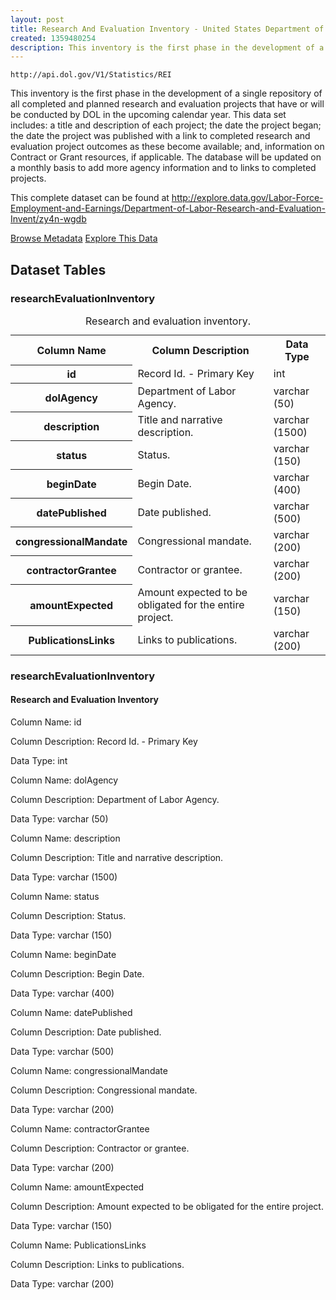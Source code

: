 ```yaml
---
layout: post
title: Research And Evaluation Inventory - United States Department of Labor Developer Portal
created: 1359480254
description: This inventory is the first phase in the development of a single repository of all completed and planned research and evaluation projects that have or will be conducted by DOL in the upcoming calendar year.
---
```


```
http://api.dol.gov/V1/Statistics/REI
```

<p>This inventory is the first phase in the development of a single repository of all completed and planned research and evaluation projects that have or will be conducted by DOL in the upcoming calendar year. This data set includes: a title and description of each project; the date the project began; the date the project was published with a link to completed research and evaluation project outcomes as these become available; and, information on Contract or Grant resources, if applicable. The database will be updated on a monthly basis to add more agency information and to links to completed projects.</p>
<p>This complete dataset can be found at <a href="http://www.dol.gov/cgi-bin/leave-dol.asp?exiturl=http://explore.data.gov/Labor-Force-Employment-and-Earnings/Department-of-Labor-Research-and-Evaluation-Invent/zy4n-wgdb&amp;exitTitle=Research%20and%20Evaluation&amp;fedpage=yes">http://explore.data.gov/Labor-Force-Employment-and-Earnings/Department-of-Labor-Research-and-Evaluation-Invent/zy4n-wgdb</a></p>

<a href ="http://api.dol.gov/V1/Statistics/REI/$metadata" class="button radius button_dataset">Browse Metadata</a>
<a href ="https://devtools.dol.gov/APISampler/Home/Index1?datasetName=DOL%20Research%20and%20Evaluation%20Inventory%20Dataset" class="button radius button_dataset">Explore This Data</a>

## Dataset Tables  

<div class="dsktp_tbl">
	<h3>researchEvaluationInventory</h3>
	<table summary="Research and evaluation inventory">
		<caption>Research and evaluation inventory.</caption>
		<tbody>
			<tr>
				<th scope="col">Column Name</th>
				<th scope="col">Column Description</th>
				<th scope="col">Data Type</th>
			</tr>
			<tr>
				<th scope="row">id</th>
				<td>Record Id. - Primary Key</td>
				<td>int</td>
			</tr>
			<tr>
				<th scope="row">dolAgency</th>
				<td>Department of Labor Agency.</td>
				<td>varchar (50)</td>
			</tr>
			<tr>
				<th scope="row">description</th>
				<td>Title and narrative description.</td>
				<td>varchar (1500)</td>
			</tr>
			<tr>
				<th scope="row">status</th>
				<td>Status.</td>
				<td>varchar (150)</td>
			</tr>
			<tr>
				<th scope="row">beginDate</th>
				<td>Begin Date.</td>
				<td>varchar (400)</td>
			</tr>
			<tr>
				<th scope="row">datePublished</th>
				<td>Date published.</td>
				<td>varchar (500)</td>
			</tr>
			<tr>
				<th scope="row">congressionalMandate</th>
				<td>Congressional mandate.</td>
				<td>varchar (200)</td>
			</tr>
			<tr>
				<th scope="row">contractorGrantee</th>
				<td>Contractor or grantee.</td>
				<td>varchar (200)</td>
			</tr>
			<tr>
				<th scope="row">amountExpected</th>
				<td>Amount expected to be obligated for the entire project.</td>
				<td>varchar (150)</td>
			</tr>
			<tr>
				<th scope="row">PublicationsLinks</th>
				<td>Links to publications.</td>
				<td>varchar (200)</td>
			</tr>
		</tbody>
	</table>
</div>

<div class="mbl_tbl">
	<h3>researchEvaluationInventory</h3>
	<h4>Research and Evaluation Inventory</h4>
	<div class="odd_row">
		<p class="mbl-strng">Column Name: id</p>
		<p><span class="mbl-strng">Column Description:</span> Record Id. - Primary Key</p>
		<p><span class="mbl-strng">Data Type:</span> int</p>		
	</div>
	<div class="even_row">
		<p class="mbl-strng">Column Name: dolAgency</p>
		<p><span class="mbl-strng">Column Description:</span> Department of Labor Agency.</p>
		<p><span class="mbl-strng">Data Type:</span> varchar (50)</p>		
	</div>
	<div class="odd_row">
		<p class="mbl-strng">Column Name: description</p>
		<p><span class="mbl-strng">Column Description:</span> Title and narrative description.</p>
		<p><span class="mbl-strng">Data Type:</span> varchar (1500)</p>		
	</div>
	<div class="even_row">
		<p class="mbl-strng">Column Name: status</p>
		<p><span class="mbl-strng">Column Description:</span> Status.</p>
		<p><span class="mbl-strng">Data Type:</span> varchar (150)</p>		
	</div>
	<div class="odd_row">
		<p class="mbl-strng">Column Name: beginDate</p>
		<p><span class="mbl-strng">Column Description:</span> Begin Date.</p>
		<p><span class="mbl-strng">Data Type:</span> varchar (400)</p>		
	</div>
	<div class="even_row">
		<p class="mbl-strng">Column Name: datePublished</p>
		<p><span class="mbl-strng">Column Description:</span> Date published.</p>
		<p><span class="mbl-strng">Data Type:</span> varchar (500)</p>		
	</div>
	<div class="odd_row">
		<p class="mbl-strng">Column Name: congressionalMandate</p>
		<p><span class="mbl-strng">Column Description:</span> Congressional mandate.</p>
		<p><span class="mbl-strng">Data Type:</span> varchar (200)</p>		
	</div>
	<div class="even_row">
		<p class="mbl-strng">Column Name: contractorGrantee</p>
		<p><span class="mbl-strng">Column Description:</span> Contractor or grantee.</p>
		<p><span class="mbl-strng">Data Type:</span> varchar (200)</p>		
	</div>
	<div class="odd_row">
		<p class="mbl-strng">Column Name: amountExpected</p>
		<p><span class="mbl-strng">Column Description:</span> Amount expected to be obligated for the entire project.</p>
		<p><span class="mbl-strng">Data Type:</span> varchar (150)</p>		
	</div>
	<div class="even_row">
		<p class="mbl-strng">Column Name: PublicationsLinks</p>
		<p><span class="mbl-strng">Column Description:</span> Links to publications.</p>
		<p><span class="mbl-strng">Data Type:</span> varchar (200)</p>		
	</div>
</div>
